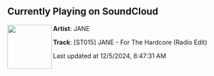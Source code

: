 ## Currently Playing on SoundCloud

[<img align="left" width="100" src="https://i1.sndcdn.com/artworks-KB9TmZeYT2dqIgIV-jOaKkg-t500x500.png">](https://soundcloud.com/sachsentrance/st015-jane-for-the-hardcore)

**Artist**: JANE 

**Track**: [ST015] JANE - For The Hardcore (Radio Edit)

Last updated at 12/5/2024, 8:47:31 AM
